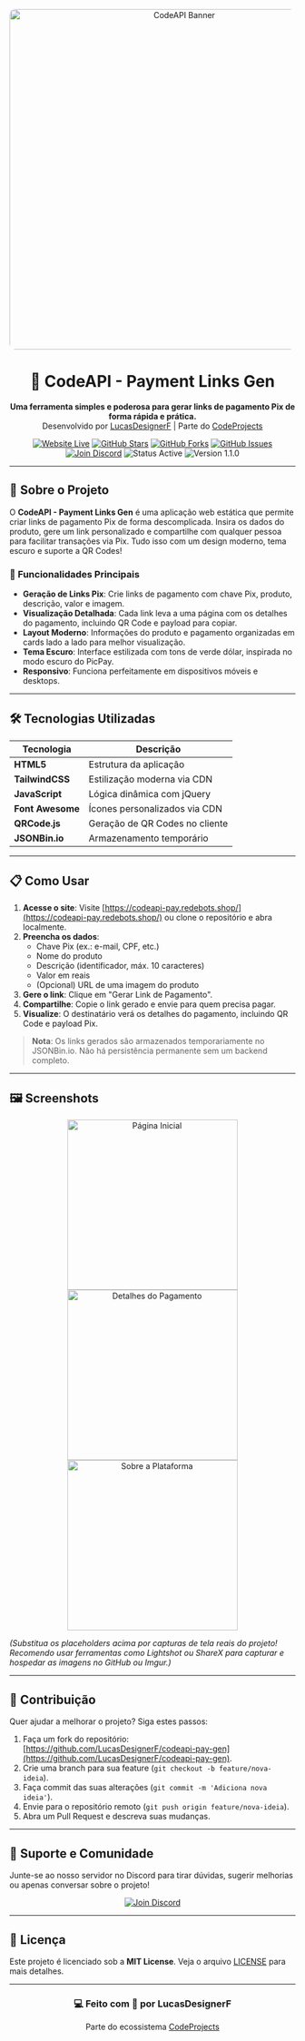 <p align="center">
  <img src="https://t4.ftcdn.net/jpg/03/48/80/11/360_F_348801155_mjJdt25Vkap8MSgxgMbmOYmdn5JdCfvp.jpg" alt="CodeAPI Banner" width="600" style="border-radius: 10px;"/>
</p>

<h1 align="center">💸 CodeAPI - Payment Links Gen</h1>
<p align="center">
  <strong>Uma ferramenta simples e poderosa para gerar links de pagamento Pix de forma rápida e prática.</strong><br>
  Desenvolvido por <a href="https://github.com/LucasDesignerF">LucasDesignerF</a> | Parte do <a href="https://discord.gg/x74fnzcz2S">CodeProjects</a>
</p>

<p align="center">
  <a href="https://codeapi-pay.redebots.shop/"><img src="https://img.shields.io/badge/Website-Live-brightgreen?style=for-the-badge&logo=internet-explorer" alt="Website Live"/></a>
  <a href="https://github.com/LucasDesignerF/codeapi-pay-gen"><img src="https://img.shields.io/github/stars/LucasDesignerF/codeapi-pay-gen?style=for-the-badge&logo=github&color=yellow" alt="GitHub Stars"/></a>
  <a href="https://github.com/LucasDesignerF/codeapi-pay-gen/fork"><img src="https://img.shields.io/github/forks/LucasDesignerF/codeapi-pay-gen?style=for-the-badge&logo=github&color=orange" alt="GitHub Forks"/></a>
  <a href="https://github.com/LucasDesignerF/codeapi-pay-gen/issues"><img src="https://img.shields.io/github/issues/LucasDesignerF/codeapi-pay-gen?style=for-the-badge&logo=github&color=red" alt="GitHub Issues"/></a>
  <a href="https://discord.gg/x74fnzcz2S"><img src="https://img.shields.io/badge/Discord-Join%20Us-7289DA?style=for-the-badge&logo=discord" alt="Join Discord"/></a>
  <img src="https://img.shields.io/badge/Status-Active-brightgreen?style=for-the-badge" alt="Status Active"/>
  <img src="https://img.shields.io/badge/Version-1.1.0-blue?style=for-the-badge" alt="Version 1.1.0"/>
</p>

---

## 🚀 Sobre o Projeto

O **CodeAPI - Payment Links Gen** é uma aplicação web estática que permite criar links de pagamento Pix de forma descomplicada. Insira os dados do produto, gere um link personalizado e compartilhe com qualquer pessoa para facilitar transações via Pix. Tudo isso com um design moderno, tema escuro e suporte a QR Codes!

### 🎯 Funcionalidades Principais
- **Geração de Links Pix**: Crie links de pagamento com chave Pix, produto, descrição, valor e imagem.
- **Visualização Detalhada**: Cada link leva a uma página com os detalhes do pagamento, incluindo QR Code e payload para copiar.
- **Layout Moderno**: Informações do produto e pagamento organizadas em cards lado a lado para melhor visualização.
- **Tema Escuro**: Interface estilizada com tons de verde dólar, inspirada no modo escuro do PicPay.
- **Responsivo**: Funciona perfeitamente em dispositivos móveis e desktops.

---

## 🛠️ Tecnologias Utilizadas

| Tecnologia       | Descrição                      |
|------------------|--------------------------------|
| **HTML5**        | Estrutura da aplicação         |
| **TailwindCSS**  | Estilização moderna via CDN    |
| **JavaScript**   | Lógica dinâmica com jQuery     |
| **Font Awesome** | Ícones personalizados via CDN  |
| **QRCode.js**    | Geração de QR Codes no cliente |
| **JSONBin.io**   | Armazenamento temporário       |

---

## 📋 Como Usar

1. **Acesse o site**: Visite [https://codeapi-pay.redebots.shop/](https://codeapi-pay.redebots.shop/) ou clone o repositório e abra localmente.
2. **Preencha os dados**:
   - Chave Pix (ex.: e-mail, CPF, etc.)
   - Nome do produto
   - Descrição (identificador, máx. 10 caracteres)
   - Valor em reais
   - (Opcional) URL de uma imagem do produto
3. **Gere o link**: Clique em "Gerar Link de Pagamento".
4. **Compartilhe**: Copie o link gerado e envie para quem precisa pagar.
5. **Visualize**: O destinatário verá os detalhes do pagamento, incluindo QR Code e payload Pix.

> **Nota**: Os links gerados são armazenados temporariamente no JSONBin.io. Não há persistência permanente sem um backend completo.

---

## 🖼️ Screenshots

<p align="center">
  <img src="https://media.discordapp.net/attachments/1343354778574389299/1347029890062356501/image.png?ex=67ca56d8&is=67c90558&hm=87af4bab4b32f44756cdd1539600c8a8b4bcab7e69cfbdafd339587285fe403c&=&format=webp&quality=lossless&width=985&height=554" alt="Página Inicial" width="300"/>
  <img src="https://media.discordapp.net/attachments/1343354778574389299/1347030509498273854/image.png?ex=67ca576c&is=67c905ec&hm=2f7d62ac42a882ae5996046584e727df8be34b851584fabbf945e765f512da0c&=&format=webp&quality=lossless&width=985&height=554" alt="Detalhes do Pagamento" width="300"/>
  <img src="https://media.discordapp.net/attachments/1343354778574389299/1347030739665031239/image.png?ex=67ca57a2&is=67c90622&hm=7a5f839b753cc63a7ea32fd88656cc90395b07093fb18f0a60430a1f2b88b1f1&=&format=webp&quality=lossless&width=985&height=554" alt="Sobre a Plataforma" width="300"/>
</p>

*(Substitua os placeholders acima por capturas de tela reais do projeto! Recomendo usar ferramentas como Lightshot ou ShareX para capturar e hospedar as imagens no GitHub ou Imgur.)*

---

## 🤝 Contribuição

Quer ajudar a melhorar o projeto? Siga estes passos:

1. Faça um fork do repositório: [https://github.com/LucasDesignerF/codeapi-pay-gen](https://github.com/LucasDesignerF/codeapi-pay-gen).
2. Crie uma branch para sua feature (`git checkout -b feature/nova-ideia`).
3. Faça commit das suas alterações (`git commit -m 'Adiciona nova ideia'`).
4. Envie para o repositório remoto (`git push origin feature/nova-ideia`).
5. Abra um Pull Request e descreva suas mudanças.

---

## 📡 Suporte e Comunidade

Junte-se ao nosso servidor no Discord para tirar dúvidas, sugerir melhorias ou apenas conversar sobre o projeto!

<p align="center">
  <a href="https://discord.gg/x74fnzcz2S"><img src="https://img.shields.io/badge/Discord-CodeProjects-7289DA?style=for-the-badge&logo=discord" alt="Join Discord"/></a>
</p>

---

## 📜 Licença

Este projeto é licenciado sob a **MIT License**. Veja o arquivo [LICENSE](LICENSE) para mais detalhes.

---

<h3 align="center">💻 Feito com 💚 por LucasDesignerF</h3>
<p align="center">
  Parte do ecossistema <a href="https://discord.gg/x74fnzcz2S">CodeProjects</a>
</p>
